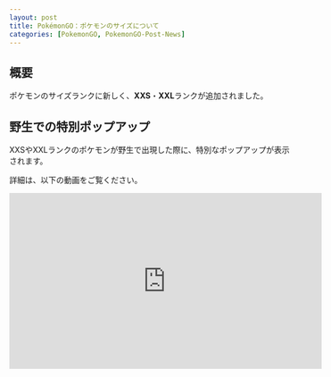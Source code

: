 ```yaml
---
layout: post
title: PokémonGO：ポケモンのサイズについて
categories: [PokemonGO, PokemonGO-Post-News]
---
```


## 概要

ポケモンのサイズランクに新しく、**XXS**・**XXL**ランクが追加されました。

## 野生での特別ポップアップ

XXSやXXLランクのポケモンが野生で出現した際に、特別なポップアップが表示されます。


詳細は、以下の動画をご覧ください。

<iframe width="560" height="315" src="https://www.youtube.com/embed/3bCYfwMuxao" title="YouTube video player" frameborder="0" allow="accelerometer; autoplay; clipboard-write; encrypted-media; gyroscope; picture-in-picture; web-share" allowfullscreen></iframe>